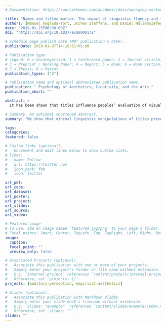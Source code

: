 ```yaml
---
# Documentation: https://sourcethemes.com/academic/docs/managing-content/

title: "Names and titles matter: The impact of linguistic fluency and the affect heuristic on aesthetic and value judgements of music"
authors: [Manuel Anglada-Tort, Jochen Steffens, and Daniel Müllensiefen]
date: "2019-01-23T00:00:00Z"
doi: "https://doi.org/10.1037/aca0000172"

# Schedule page publish date (NOT publication's date).
publishDate: 2019-01-07T14:18:51+01:00

# Publication type.
# Legend: 0 = Uncategorized; 1 = Conference paper; 2 = Journal article;
# 3 = Preprint / Working Paper; 4 = Report; 5 = Book; 6 = Book section;
# 7 = Thesis; 8 = Patent
publication_types: ["2"]

# Publication name and optional abbreviated publication name.
publication: "_Psychology of Aesthetics, Creativity, and the Arts_"
publication_short: ""

abstract: >
  It has been shown that titles influence peoples’ evaluation of visual art. However, the question of whether titles and artist names affect listeners when evaluating music has not yet been investigated. By using two well-known cognitive heuristics, the authors investigated whether names presented with music pieces influenced aesthetic and value judgments of music. Experiment 1 (N = 48) focused on linguistic fluency. The same music excerpts were presented with easy-to-pronounce (fluent) and difficult-to-pronounce (disfluent) names. Experiment 2 (N = 100) studied the affect heuristic. The same music excerpts were presented with positive (e.g., Kiss), negative (e.g., Suicide), and neutral (e.g., Window) titles. In both studies, aesthetic and value judgments of music were significantly influenced by the linguistic manipulation of the names. Participants in Experiment 1 evaluated the same music more positively when presented with fluent names compared to disfluent names. In Experiment 2, presenting the music with negative titles resulted in the lowest judgments. Moreover, music excerpts presented with neutral and negative titles were remembered significantly more often than positive titles. Finally, a comparison of the music presented with and without titles indicated that music excerpts were more liked in the presence of titles than in their absence. The present research shows different ways in which aesthetic and value judgments can be influenced by the names presented with music. Results suggest that like any other human judgment, evaluations of music also rely on heuristic principles that do not necessarily depend on the aesthetic stimuli themselves. (PsycINFO Database Record (c) 2019 APA, all rights reserved).

# Summary. An optional shortened abstract.
summary: "We show that minimal linguistic manipulations of titles presented with music influence listeners’ aesthetic and value judgements, such as titles’ linguistic fluency or emotional content."

tags:
categories:
featured: false

# Custom links (optional).
#   Uncomment and edit lines below to show custom links.
# links:
# - name: Follow
#   url: https://twitter.com
#   icon_pack: fab
#   icon: twitter

url_pdf:
url_code:
url_dataset:
url_poster:
url_project:
url_slides:
url_source:
url_video:

# Featured image
# To use, add an image named `featured.jpg/png` to your page's folder. 
# Focal points: Smart, Center, TopLeft, Top, TopRight, Left, Right, BottomLeft, Bottom, BottomRight.
image:
  caption:
  focal_point: ""
  preview_only: false

# Associated Projects (optional).
#   Associate this publication with one or more of your projects.
#   Simply enter your project's folder or file name without extension.
#   E.g. `internal-project` references `content/project/internal-project/index.md`.
#   Otherwise, set `projects: []`.
projects: [auditory-perception, empirical-aesthetics]

# Slides (optional).
#   Associate this publication with Markdown slides.
#   Simply enter your slide deck's filename without extension.
#   E.g. `slides: "example"` references `content/slides/example/index.md`.
#   Otherwise, set `slides: ""`.
slides: ""
---
```


